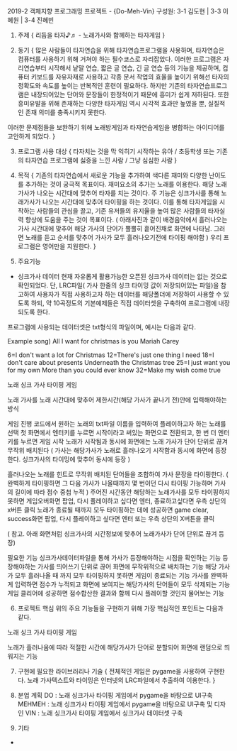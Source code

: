 2019-2 객체지향 프로그래밍 프로젝트 - {Do-Meh-Vin}
구성원: 3-1 김도현  | 3-3 이혜원  | 3-4 진혜빈

1. 주제
{ 리듬을 타자♪♬ - 노래가사와 함께하는 타자게임 }

2. 동기
{ 많은 사람들이 타자연습을 위해 타자연습프로그램을 사용하며, 타자연습은 컴퓨터를 사용하기 위해 거쳐야 하는 필수코스로 자리잡았다. 
 이러한 프로그램은 자리연습부터 시작해서 낱말 연습, 짧은 글 연습, 긴 글 연습 등의 기능을 제공하며, 컴퓨터 키보드를 자유자재로 사용하고 각종 문서 작업의 효율을 높이기 위해선 타자의 정확도와 속도를 높이는 반복적인 훈련이 필요하다. 
하지만 기존의 타자연습프로그램은 내장되어있는 단어와 문장들이 한정적이기 때문에 흥미가 쉽게 저하된다. 또한 흥미유발을 위해 존재하는 다양한 타자게임 역시 시각적 효과만 높였을 뿐, 실질적인 존재 의미를 충족시키지 못한다.

이러한 문제점들을 보완하기 위해 노래방게임과 타자연습게임을 병합하는 아이디어를 고안하게 되었다. }

3. 프로그램 사용 대상
{ 타자치는 것을 막 익히기 시작하는 유아 / 초등학생 또는 기존의 타자연습 프로그램에 싫증을 느낀 사람 / 그냥 심심한 사람 }

4. 목적
{ 기존의 타자연습에서 새로운 기능을 추가하여 색다른 재미와 다양한 난이도를 추가하는 것이 궁극적 목표이다. 
 재미요소의 추가는 노래를 이용한다. 해당 노래가사가 나오는 시간대에 맞추어 타자를 치는 것이다. 
주 기능은 싱크가사를 통해 노래가사가 나오는 시간대에 맞추어 타이핑을 하는 것이다. 이를 통해 타자게임을 시작하는 사람들의 관심을 끌고, 기존 유저들의 유지율을 높여 많은 사람들의 타자실력 향상에 도움을 주는 것이 목표이다. ( 아래사진과 같이 배경음악에서 흘러나오는 가사 시간대에 맞추어 해당 가사의 단어가 뿔뿔히 흩어진채로 화면에 나타남. 그러면 노래를 듣고 순서를 맞추어 가사가 모두 흘러나오기전에 타이핑 해야함 )
 우리 프로그램은 영어만을 지원한다.
}

5. 주요기능
  
* 싱크가사 데이터
현재 자유롭게 활용가능한 오픈된 싱크가사 데이터는 없는 것으로 확인되었다. 단, LRC파일( 가사 한줄의 싱크 타이밍 값이 저장되어있는 파일)을 참고하여 사용자가 직접 사용하고자 하는 데이터를 해당폴더에 저장하여 사용할 수 있도록 하되, 약 10곡정도의 기본예제들은 직접 데이터셋을 구축하여 프로그램에 내장되도록 한다.


프로그램에 사용되는 데이터셋은 txt형식의 파일이며, 예시는 다음과 같다.

Example song) All I want for christmas is you Mariah Carey

6=I don't want a lot for Christmas
12=There's just one thing I need
18=I don't care about presents Underneath the Christmas tree
25=I just want you for my own More than you could ever know
32=Make my wish come true


노래 싱크 가사 타이핑 게임 

노래 가사를 노래 시간대에 맞추어 제한시간(해당 가사가 끝나기 전)안에 입력해야하는 방식

게임 진행
코드에서 원하는 노래의 txt파일 이름을 입력하여 플레이하고자 하는 노래를 선택
첫 화면에서 엔터키를 누르면 시작이라고 써있는 화면으로 전환되고, 한 번 더 엔터키를 누르면 게임 시작
노래가 시작됨과 동시에 화면에는 노래 가사가 단어 단위로 끊겨 무작위 배치된다
( 가사는 해당가사가 노래로 흘러나오기 시작함과 동시에 화면에 등장한다. 싱크가사의 타이밍에 맞추어 동시에 등장 )

흘러나오는 노래를 힌트로 무작위 배치된 단어들을 조합하여 가사 문장을 타이핑한다. 
( 완벽하게 타이핑하면 그 다음 가사가 나올때까지 몇 번이던 다시 타이핑 가능하며 가사의 길이에 따라 점수 중첩 누적 )
주어진 시간동안 해당하는 노래가사를 모두 타이핑하지 못하면 게임오버화면 팝업, 다시 플레이하고 싶다면 엔터, 종료하고싶다면 우측 상단의 x버튼 클릭
노래가 종료될 때까지 모두 타이핑하는 데에 성공하면 game clear, success화면 팝업, 다시 플레이하고 싶다면 엔터 또는 우측 상단의 X버튼을 클릭 

( 참고. 아래 화면처럼 싱크가사의 시간정보에 맞추어 노래가사가 단어 단위로 끊겨 등장)

필요한 기능
싱크가사데이터파일을 통해 가사가 등장해야하는 시점을 확인하는 기능
등장해야하는 가사를 띄어쓰기 단위로 끊어 화면에 무작위적으로 배치하는 기능
해당 가사가 모두 흘러나올 때 까지 모두 타이핑하지 못하면 게임이 종료되는 기능
가사를 완벽하게 입력하면 점수가 누적되고 화면에 보여지는 해당가사의 단어들이 모두 삭제되는 기능
게임 클리어에 성공하면 점수합산한 결과와 함께 다시 플레이할 것인지 물어보는 기능	

6. 프로젝트 핵심
위의 주요 기능들을 구현하기 위해 가장 핵심적인 포인트는 다음과 같다. 

노래 싱크 가사 타이핑 게임


노래가 흘러나옴에 따라 적절한 시간에 해당가사가 단어로 분할되어 화면에 랜덤으로 띄워지는 기능

7. 구현에 필요한 라이브러리나 기술
{ 전체적인 게임은 pygame을 사용하여 구현한다. 노래 가사텍스트와 타이밍은 인터넷의 LRC파일에서 추출하여 이용한다. }

8. 분업 계획
DO : 노래 싱크가사 타이핑 게임에서 pygame을 바탕으로 UI구축 
MEHMEH : 노래 싱크가사 타이핑 게임에서 pygame을 바탕으로 UI구축 및 디자인
VIN : 노래 싱크가사 타이핑 게임에서 싱크가사 데이터셋 구축

9. 기타
-
